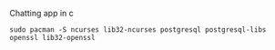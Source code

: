 Chatting app in c

```
sudo pacman -S ncurses lib32-ncurses postgresql postgresql-libs openssl lib32-openssl
```

